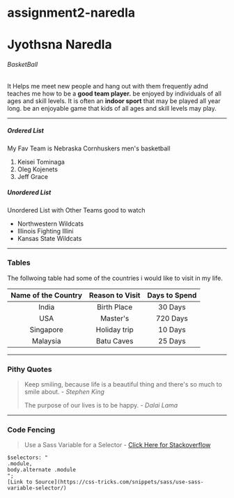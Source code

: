 # assignment2-naredla

# Jyothsna Naredla

###### BasketBall

It Helps me meet new people and hang out with them frequently adnd teaches me how to be a **good team player.** be enjoyed by individuals of all ages and skill levels. It is often an **indoor sport** that may be played all year long. be an enjoyable game that kids of all ages and skill levels may play.

***

##### Ordered List
My Fav Team is Nebraska Cornhuskers men's basketball
1. Keisei Tominaga
2. Oleg Kojenets
3. Jeff Grace

##### Unordered List
Unordered List with Other Teams good to watch

- Northwestern Wildcats
- Illinois Fighting Illini
- Kansas State Wildcats

***

### Tables

The follwoing table had some of the countries i would like to visit in my life.

| Name of the Country | Reason to Visit | Days to Spend |
|       :---:         |     :---:       |      :---:    |
|       India         |     Birth Place |    30 Days    |
|       USA           |     Master's    |    720 Days   |
|      Singapore      |    Holiday trip |    10 Days    |
|     Malaysia        |   Batu Caves    |    25 Days    |

***

### Pithy Quotes

> Keep smiling, because life is a beautiful thing and there's so much to smile about. - *Stephen King*
>
> The purpose of our lives is to be happy. - *Dalai Lama*

***

### Code Fencing

> Use a Sass Variable for a Selector - [Click Here for Stackoverflow](https://stackoverflow.com/questions/12743837/can-i-use-variables-for-selectors)

    $selectors: "
    .module,
    body.alternate .module
    ";
    [Link to Source](https://css-tricks.com/snippets/sass/use-sass-variable-selector/)